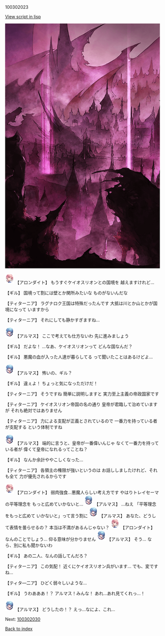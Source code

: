 100302023

[View script in lisp](../scripts/100302023.txt)

![300_devil_daytime03.png](../images/backgrounds/300_devil_daytime03.png)

<img src="../images/units/3100711.png" alt="3100711.png" height="34"/>
【アロンダイト】
もうすぐケイオスリオンとの国境を
越えますけれど…

【ギル】
国境って割には壁とか関所みたいな
ものがないんだな

【ティターニア】
ラグナロク王国は特殊だったんです
大抵は川とか山とかが国境になって
いますから

【ティターニア】
それにしても静かすぎますね…

<img src="../images/units/3103811.png" alt="3103811.png" height="34"/>
【アルマス】
ここで考えても仕方ないわ
先に進みましょう

【ギル】
だよな！
…なあ、ケイオスリオンって
どんな国なんだ？

【ギル】
悪魔の血が入った人達が暮らしてる
って聞いたことはあるけどよ…

<img src="../images/units/3103811.png" alt="3103811.png" height="34"/>
【アルマス】
怖いの、ギル？

【ギル】
違ぇよ！
ちょっと気になっただけだ！

【ティターニア】
そうですね
簡単に説明しますと
実力至上主義の帝政国家です

【ティターニア】
ケイオスリオン帝国の名の通り
皇帝が君臨して治めていますが
それも絶対ではありません

【ティターニア】
力による支配が正義とされているので
一番力を持っている者が支配する
という体制ですね

<img src="../images/units/3103811.png" alt="3103811.png" height="34"/>
【アルマス】
端的に言うと、皇帝が一番偉いんじゃ
なくて一番力を持っている者が
偉くて皇帝になれるってことね？

【ギル】
なんか余計ややこしくなった…

【ティターニア】
各領主の権限が強いというのは
お話ししましたけれど、それも全て
力が優先されるからです

<img src="../images/units/3100711.png" alt="3100711.png" height="34"/>
【アロンダイト】
弱肉強食…悪魔人らしい考え方です
やはりトレイセーマの平等理念を
もっと広めていかないと…

<img src="../images/units/3103811.png" alt="3103811.png" height="34"/>
【アルマス】
…ねえ
「平等理念をもっと広めて
いかないと」って言う割に

<img src="../images/units/3103811.png" alt="3103811.png" height="34"/>
【アルマス】
あなた、どうして表情を曇らせるの？
本当は不満があるんじゃない？

<img src="../images/units/3100711.png" alt="3100711.png" height="34"/>
【アロンダイト】
なんのことでしょう…
仰る意味が分かりません

<img src="../images/units/3103811.png" alt="3103811.png" height="34"/>
【アルマス】
そう…
なら、別に私も聞かないわ

【ギル】
あの二人、なんの話してんだろ？

【ティターニア】
この気配！
近くにケイオスリオン兵がいます…
でも、変ですね…

【ティタ―二ア】
ひどく弱々しいような…

【ギル】
うわあああ！？
アルマス！みんな！
あれ…あれ見てくれっ…！

<img src="../images/units/3103811.png" alt="3103811.png" height="34"/>
【アルマス】
どうしたの！？
えっ…なによ、これ…

Next: [100302030](100302030.md)

[Back to index](index.md)

